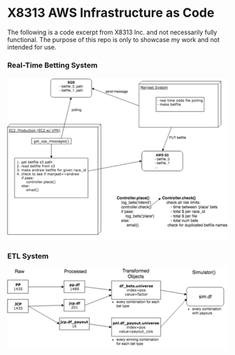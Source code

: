 # X8313 AWS Infrastructure as Code
The following is a code excerpt from X8313 Inc. and not necessarily fully functional. The purpose of this repo is only to showcase my work and not intended for use.

### Real-Time Betting System
![rt-betting](https://github.com/kulidje/x8313-aws-infrastructure-as-code/blob/master/pics/rt-betting.png)

### ETL System
![etl](https://github.com/kulidje/x8313-aws-infrastructure-as-code/blob/master/pics/etl.png)
